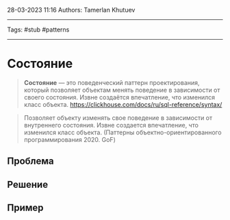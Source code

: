 28-03-2023
11:16
Authors: Tamerlan Khutuev
***
Tags: #stub #patterns 
***
# Состояние

>**Состояние** — это поведенческий паттерн проектирования, который позволяет объектам менять поведение в зависимости от своего состояния. Извне создаётся впечатление, что изменился класс объекта.
>https://clickhouse.com/docs/ru/sql-reference/syntax/

>Позволяет объекту изменять свое поведение в зависимости от внутреннего состояния. Извне создается впечатление, что изменился класс объекта.
>(Паттерны объектно-ориентированного программирования 2020. GoF)

## Проблема


## Решение


## Пример

